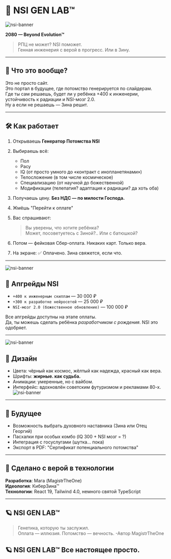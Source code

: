 # 🧬 NSI GEN LAB™
![nsi-banner](https://fakeimg.pl/600x100/111/ff0/?text=NSI+2080™&font=lobster)

**2080 — Beyond Evolution™**

> РПЦ не может? NSI поможет.  
> Генная инженерия с верой в прогресс. Или в Зину.

---

## 📡 Что это вообще?

Это не просто сайт.  
Это портал в будущее, где потомство генерируется по слайдерам.  
Где ты сам решаешь, будет ли у ребёнка +400 к инженерии, устойчивость к радиации и NSI-мозг 2.0.  
Ну а если не решаешь — Зина решит.

---

## 🛠 Как работает

1. Открываешь **Генератор Потомства NSI**
2. Выбираешь всё:
   - Пол
   - Расу
   - IQ (от просто умного до «контракт с инопланетянами»)
   - Телосложение (в том числе космическое)
   - Специализацию (от научной до божественной)
   - Модификации (телепатия? адаптация к радиации? да хоть оба)
3. Получаешь цену. **Без НДС — по милости Господа.**
4. Жмёшь "Перейти к оплате"
5. Вас спрашивают:  
   > Вы уверены, что хотите ребёнка?  
   > Может, посоветуетесь с Зиной?.. Или с батюшкой?

6. Потом — фейковая Сбер-оплата. Никаких карт. Только вера.  
7. На экране: ✅ Оплачено. Зина свяжется, если что.

---
![nsi-banner](https://fakeimg.pl/600x100/111/ff0/?text=NSI+2080™&font=lobster)

## 🧠 Апгрейды NSI

- `+400 к инженерным скиллам` — 30 000 ₽  
- `+300 к разработке нейросетей` — 25 000 ₽  
- `NSI-мозг 2.0 (божественное обновление)` — 100 000 ₽

Все апгрейды доступны на этапе оплаты.  
Да, ты можешь сделать ребёнка *разработчиком с рождения*. NSI это одобряет.

---
![nsi-banner](https://fakeimg.pl/600x100/111/ff0/?text=NSI+2080™&font=lobster)

## 🎨 Дизайн

- Цвета: чёрный как космос, жёлтый как надежда, красный как вера.
- Шрифты: **жирные. как судьба.**
- Анимации: умеренные, но с вайбом.
- Интерфейс: вдохновлён советским футуризмом и рекламами 80-х.
![nsi-banner](https://fakeimg.pl/600x100/111/ff0/?text=NSI+2080™&font=lobster)

---

## 📅 Будущее

- Возможность выбрать духовного наставника (Зина или Отец Георгий)
- Пасхалки при особых комбо (IQ 300 + NSI мозг = ?)
- Интеграция с госуслугами (шутка... пока)
- Экспорт в PDF: "Сертификат потенциального потомства"

---

## 🤖 Сделано с верой в технологии

**Разработка**: Мага (MagistrTheOne)  
**Идеология**: КиберЗина™  
**Технологии**: React 19, Tailwind 4.0, немного святой TypeScript

---

## 🪐 NSI GEN LAB™

> Генетика, которую ты заслужил.  
> Оплата — иллюзия. Потомство — вечность.
-Автор MagistrTheOne
> 
## 🪐 NSI GEN LAB™ Все настоящее просто.
